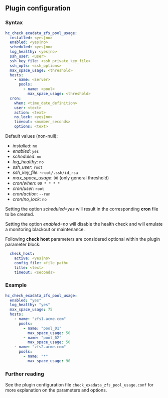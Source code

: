 ## Plugin configuration

### Syntax

```yaml
hc_check_exadata_zfs_pool_usage:
  installed: <yes|no>    
  enabled: <yes|no>
  scheduled: <yes|no>
  log_healthy: <yes|no>
  ssh_user: <user>
  ssh_key_file: <ssh_private_key_file>
  ssh_opts: <ssh_options>
  max_space_usage: <threshold>
  hosts:
    - name: <server>
      pools:
        - name: <pool>
          max_space_usage: <threshold>
  cron:
    when: <time_date_definition>
    user: <text>
    action: <text>
    no_lock: <yes|no>
    timeout: <number_seconds>
    options: <text>          
```

Default values (non-null):
* *installed*: `no`
* *enabled*: `yes`
* *scheduled*: `no`
* *log_healthy*: `no`
* *ssh_user*: `root`
* *ssh_key_file*: `~root/.ssh/id_rsa`
* *max_space_usage*: `90` (only general threshold)
* *cron/when*: `00 * * * *`
* *cron/user*: `root`
* *cron/action*: `--run`
* *cron/no_lock*: `no`

Setting the option *scheduled=yes* will result in the corresponding **cron** file to be created.

Setting the option *enabled=no* will disable the health check and will emulate a monitoring blackout or maintenance.

Following **check host** parameters are considered optional within the plugin parameter block:

```yaml
  check_host:
    active: <yes|no>
    config_file: <file_path>
    title: <text>
    timeout: <seconds>
```

### Example

```yaml
hc_check_exadata_zfs_pool_usage:
  enabled: "yes"
  log_healthy: "yes"
  max_space_usage: 75
  hosts:
    - name: "zfs1.acme.com"
      pools:
        - name: "pool_01"
          max_space_usage: 50
        - name: "pool_02"
          max_space_usage: 50
    - name: "zfs2.acme.com"
      pools:
        - name: "*"
          max_space_usage: 90
```

### Further reading

See the plugin configuration file `check_exadata_zfs_pool_usage.conf` for more explanation on the parameters and options.
